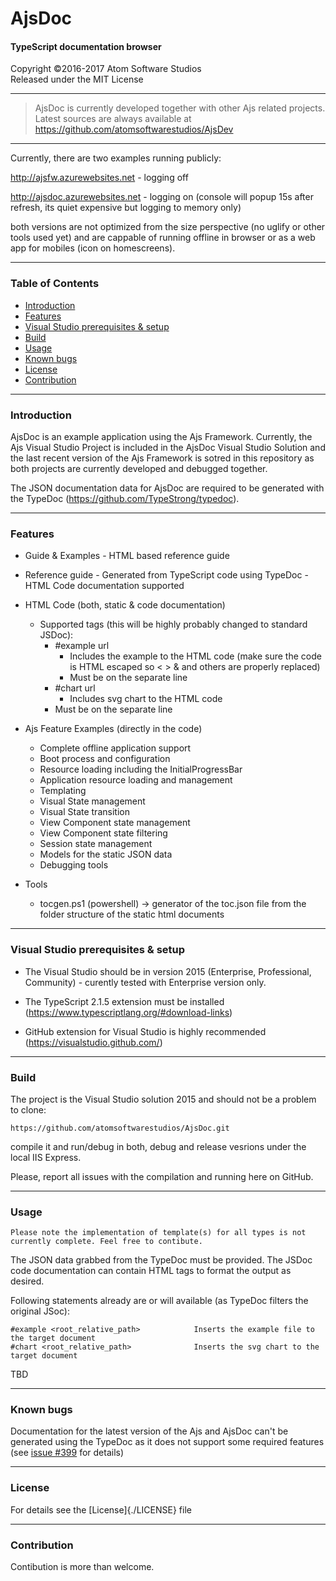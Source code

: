 # AjsDoc
#### TypeScript documentation browser

Copyright &copy;2016-2017 Atom Software Studios<br>
Released under the MIT License

---

> AjsDoc is currently developed together with other Ajs related projects. Latest sources are always available at https://github.com/atomsoftwarestudios/AjsDev

---

Currently, there are two examples running publicly:

http://ajsfw.azurewebsites.net - logging off

http://ajsdoc.azurewebsites.net - logging on (console will popup 15s after refresh, its quiet expensive but logging to memory only)

both versions are not optimized from the size perspective (no uglify or other tools used yet) and are cappable of running offline in browser or as a web app for mobiles (icon on homescreens).

---

### Table of Contents

- [Introduction](#introduction)
- [Features](#features)
- [Visual Studio prerequisites & setup](#visual-studio-prerequisites--setup)
- [Build](#build)
- [Usage](#usage)
- [Known bugs](#known-bugs)
- [License](#license)
- [Contribution](#contribution)

---

### Introduction

AjsDoc is an example application using the Ajs Framework. Currently, the Ajs Visual Studio Project is included in the AjsDoc Visual Studio Solution and the last recent version of the Ajs Framework is sotred in this repository as both projects are currently developed and debugged together.

The JSON documentation data for AjsDoc are required to be generated with the TypeDoc (https://github.com/TypeStrong/typedoc).

---

### Features

- Guide & Examples
      - HTML based reference guide
      
- Reference guide
      - Generated from TypeScript code using TypeDoc
      - HTML Code documentation supported
      
- HTML Code (both, static & code documentation)
   - Supported tags (this will be highly probably changed to standard JSDoc):
      - #example url
         - Includes the example to the HTML code (make sure the code is HTML escaped so < > & and others  are properly replaced)
         - Must be on the separate line
      - #chart url
         - Includes svg chart to the HTML code
	 - Must be on the separate line

- Ajs Feature Examples (directly in the code)
   - Complete offline application support
   - Boot process and configuration
   - Resource loading including the InitialProgressBar
   - Application resource loading and management
   - Templating
   - Visual State management
   - Visual State transition
   - View Component state management
   - View Component state filtering
   - Session state management
   - Models for the static JSON data
   - Debugging tools

- Tools
   - tocgen.ps1 (powershell) -> generator of the toc.json file from the folder structure of the static html documents

---

### Visual Studio prerequisites & setup

- The Visual Studio should be in version 2015 (Enterprise, Professional, Community) - curently tested with Enterprise version only.

- The TypeScript 2.1.5 extension must be installed (https://www.typescriptlang.org/#download-links)

- GitHub extension for Visual Studio is highly recommended (https://visualstudio.github.com/)

---

### Build

The project is the Visual Studio solution 2015 and should not be a problem to clone:

```
https://github.com/atomsoftwarestudios/AjsDoc.git
```

compile it and run/debug in both, debug and release vesrions under the local IIS Express.

Please, report all issues with the compilation and running here on GitHub.

---

### Usage

```
Please note the implementation of template(s) for all types is not currently complete. Feel free to contibute.
```

The JSON data grabbed from the TypeDoc must be provided. The JSDoc code documentation can contain HTML tags to format the output as desired.

Following statements already are or will available (as TypeDoc filters the original JSoc):

```
#example <root_relative_path>            Inserts the example file to the target document
#chart <root_relative_path>              Inserts the svg chart to the target document
```

TBD

---

### Known bugs

Documentation for the latest version of the Ajs and AjsDoc can't be generated using the TypeDoc as it does not support some required features 
(see [issue #399](https://github.com/TypeStrong/typedoc/issues/399) for details)

---

### License

For details see the [License]{./LICENSE} file

---

### Contribution

Contibution is more than welcome.
